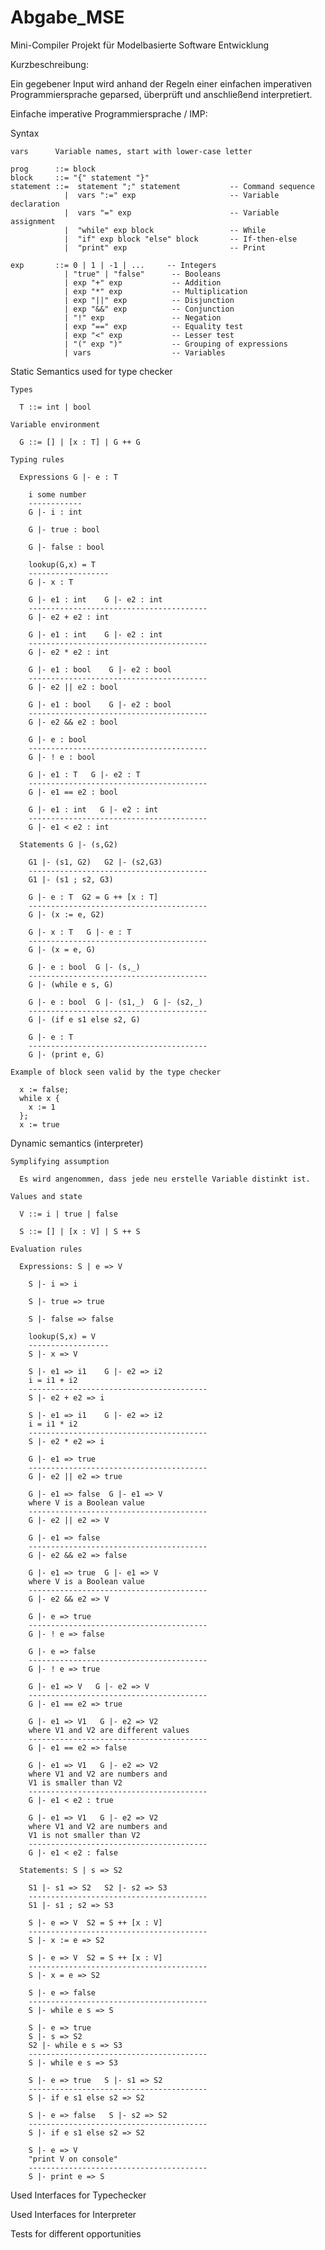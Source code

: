 # Abgabe_MSE
Mini-Compiler Projekt für Modelbasierte Software Entwicklung

Kurzbeschreibung:

  Ein gegebener Input wird anhand der Regeln einer einfachen imperativen Programmiersprache geparsed, überprüft und anschließend interpretiert.

Einfache imperative Programmiersprache / IMP:
  
  Syntax
    
    vars      Variable names, start with lower-case letter

    prog      ::= block
    block     ::= "{" statement "}"
    statement ::=  statement ";" statement           -- Command sequence
                |  vars ":=" exp                     -- Variable declaration
                |  vars "=" exp                      -- Variable assignment
                |  "while" exp block                 -- While
                |  "if" exp block "else" block       -- If-then-else
                |  "print" exp                       -- Print

    exp       ::= 0 | 1 | -1 | ...     -- Integers
                | "true" | "false"      -- Booleans
                | exp "+" exp           -- Addition
                | exp "*" exp           -- Multiplication
                | exp "||" exp          -- Disjunction
                | exp "&&" exp          -- Conjunction
                | "!" exp               -- Negation
                | exp "==" exp          -- Equality test
                | exp "<" exp           -- Lesser test
                | "(" exp ")"           -- Grouping of expressions
                | vars                  -- Variables
                
  Static Semantics used for type checker
  
    Types
    
      T ::= int | bool
    
    Variable environment
    
      G ::= [] | [x : T] | G ++ G
  
    Typing rules
    
      Expressions G |- e : T
    
        i some number
        ------------
        G |- i : int

        G |- true : bool

        G |- false : bool
      
        lookup(G,x) = T
        ------------------
        G |- x : T
      
        G |- e1 : int    G |- e2 : int
        ----------------------------------------
        G |- e2 + e2 : int

        G |- e1 : int    G |- e2 : int
        ----------------------------------------
        G |- e2 * e2 : int

        G |- e1 : bool    G |- e2 : bool
        ----------------------------------------
        G |- e2 || e2 : bool

        G |- e1 : bool    G |- e2 : bool
        ----------------------------------------
        G |- e2 && e2 : bool

        G |- e : bool
        ----------------------------------------
        G |- ! e : bool

        G |- e1 : T   G |- e2 : T
        ----------------------------------------
        G |- e1 == e2 : bool

        G |- e1 : int   G |- e2 : int
        ----------------------------------------
        G |- e1 < e2 : int
       
      Statements G |- (s,G2)
    
        G1 |- (s1, G2)   G2 |- (s2,G3)
        ----------------------------------------
        G1 |- (s1 ; s2, G3)

        G |- e : T  G2 = G ++ [x : T]
        ----------------------------------------
        G |- (x := e, G2)

        G |- x : T   G |- e : T
        ----------------------------------------
        G |- (x = e, G)

        G |- e : bool  G |- (s,_)
        ----------------------------------------
        G |- (while e s, G)

        G |- e : bool  G |- (s1,_)  G |- (s2,_)
        ----------------------------------------
        G |- (if e s1 else s2, G)
  
        G |- e : T
        ----------------------------------------
        G |- (print e, G)
      
    Example of block seen valid by the type checker
    
      x := false;
      while x {
        x := 1
      };
      x := true
     
  Dynamic semantics (interpreter)
  
    Symplifying assumption

      Es wird angenommen, dass jede neu erstelle Variable distinkt ist.

    Values and state
      
      V ::= i | true | false

      S ::= [] | [x : V] | S ++ S
      
    Evaluation rules
    
      Expressions: S | e => V
        
        S |- i => i

        S |- true => true

        S |- false => false

        lookup(S,x) = V
        ------------------
        S |- x => V

        S |- e1 => i1    G |- e2 => i2
        i = i1 + i2
        ----------------------------------------
        S |- e2 + e2 => i

        S |- e1 => i1    G |- e2 => i2
        i = i1 * i2
        ----------------------------------------
        S |- e2 * e2 => i

        G |- e1 => true
        ----------------------------------------
        G |- e2 || e2 => true
       
        G |- e1 => false  G |- e1 => V
        where V is a Boolean value
        ----------------------------------------
        G |- e2 || e2 => V
        
        G |- e1 => false
        ----------------------------------------
        G |- e2 && e2 => false       
        
        G |- e1 => true  G |- e1 => V
        where V is a Boolean value
        ----------------------------------------
        G |- e2 && e2 => V       
        
        G |- e => true
        ----------------------------------------
        G |- ! e => false
               
        G |- e => false
        ----------------------------------------
        G |- ! e => true        
        
        G |- e1 => V   G |- e2 => V
        ----------------------------------------
        G |- e1 == e2 => true        
        
        G |- e1 => V1   G |- e2 => V2
        where V1 and V2 are different values
        ----------------------------------------
        G |- e1 == e2 => false              
        
        G |- e1 => V1   G |- e2 => V2
        where V1 and V2 are numbers and
        V1 is smaller than V2
        ----------------------------------------
        G |- e1 < e2 : true        
        
        G |- e1 => V1   G |- e2 => V2
        where V1 and V2 are numbers and
        V1 is not smaller than V2
        ----------------------------------------
        G |- e1 < e2 : false
        
      Statements: S | s => S2
        
        S1 |- s1 => S2   S2 |- s2 => S3
        ----------------------------------------
        S1 |- s1 ; s2 => S3

        S |- e => V  S2 = S ++ [x : V]
        ----------------------------------------
        S |- x := e => S2
        
        S |- e => V  S2 = S ++ [x : V]
        ----------------------------------------
        S |- x = e => S2
        
        S |- e => false
        ----------------------------------------
        S |- while e s => S
        
        S |- e => true
        S |- s => S2
        S2 |- while e s => S3
        ----------------------------------------
        S |- while e s => S3
        
        S |- e => true   S |- s1 => S2
        ----------------------------------------
        S |- if e s1 else s2 => S2
        
        S |- e => false   S |- s2 => S2
        ----------------------------------------
        S |- if e s1 else s2 => S2
        
        S |- e => V
        "print V on console"
        ----------------------------------------
        S |- print e => S
             
Used Interfaces for Typechecker

Used Interfaces for Interpreter

Tests for different opportunities


